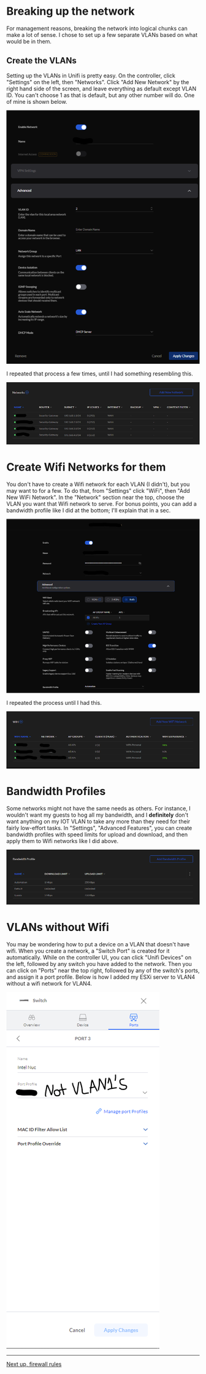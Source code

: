 # Breaking up the network


For management reasons, breaking the network into logical chunks can make a lot of sense. I chose to set up a few separate VLANs based on what would be in them.


## Create the VLANs


Setting up the VLANs in Unifi is pretty easy. On the controller, click "Settings" on the left, then "Networks". Click "Add New Network" by the right hand side of the screen, and leave everything as default except VLAN ID. You can't choose 1 as that is default, but any other number will do. One of mine is shown below.


![](images/example_network.png)


I repeated that process a few times, until I had something resembling this.


![](images/networks.png)


# Create Wifi Networks for them


You don't have to create a Wifi network for each VLAN (I didn't), but you may want to for a few. To do that, from "Settings" click "WiFi", then "Add New WiFi Network". In the "Network" section near the top, choose the VLAN you want that Wifi network to serve. For bonus points, you can add a bandwidth profile like I did at the bottom; I'll explain that in a sec.


![](images/example_wifi_network.png)


I repeated the process until I had this.


![](images/wifi_networks.png)


# Bandwidth Profiles


Some networks might not have the same needs as others. For instance, I wouldn't want my guests to hog all my bandwidth, and I **definitely** don't want anything on my IOT VLAN to take any more than they need for their fairly low-effort tasks. In "Settings", "Advanced Features", you can create bandwidth profiles with speed limits for upload and download, and then apply them to Wifi networks like I did above.


![](images/bandwidth_profiles.png)


# VLANs without Wifi


You may be wondering how to put a device on a VLAN that doesn't have wifi. When you create a network, a "Switch Port" is created for it automatically. While on the controller UI, you can click "Unifi Devices" on the left, followed by any switch you have added to the network. Then you can click on "Ports" near the top right, followed by any of the switch's ports, and assign it a port profile. Below is how I added my ESXi server to VLAN4 without a wifi network for VLAN4.


![](images/switch_port_profile.png)


---
[Next up, firewall rules](https://github.com/kmanc/unifi_network_setup/blob/master/firewall.md)